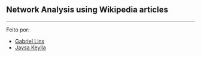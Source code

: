 ## Network Analysis using Wikipedia articles
---

Feito por:
- [Gabriel Lins](https://github.com/gabrielblins)
- [Jaysa Keylla](https://github.com/JaysaKeylla)
